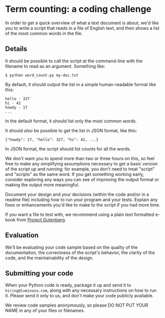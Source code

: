 Term counting: a coding challenge
=================================

In order to get a quick overview of what a text document is about, we'd like
you to write a script that reads in a file of English text, and then shows a
list of the most common words in the file.

Details
-------

It should be possible to call the script at the command-line with the filename
to read as an argument. Something like:
```
$ python word_count.py my-doc.txt
```

By default, it should output the list in a simple human-readable format like
this:
```
hello - 327
hi - 42
howdy - 17
...
```

In the default format, it should list only the most common words.

It should _also_ be possible to get the list in JSON format, like this:
```
{"howdy": 17, "hello": 327, "hi": 42, ...}
```

In JSON format, the script should list counts for all the words.

We don't want you to spend more than two or three hours on this, so feel free
to make any simplifying assumptions necessary to get a basic version of the
script up and running; for example, you don't need to treat "script" and
"scripts" as the same word. If you get something working early, consider
exploring any ways you can see of improving the output format or making the
output more meaningful.

Document your design and your decisions (within the code and/or in a readme
file) including how to run your program and your tests. Explain any fixes or
enhancements you'd like to make to the script if you had more time.

If you want a file to test with, we recommend using a plain text formatted
e-book from [Project Gutenberg](https://www.gutenberg.org/).

Evaluation
----------

We'll be evaluating your code sample based on the quality of the documentation,
the correctness of the script's behavior, the clarity of the code, and the
maintainability of the design.

Submitting your code
--------------------

When your Python code is ready, package it up and send it to
`hiring@luminoso.com`, along with any necessary instructions on how to run it.
Please send it only to us, and don't make your code publicly available.

We review code samples anonymously, so please DO NOT PUT YOUR NAME in any of
your files or filenames.
